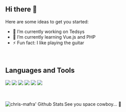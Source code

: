 ## Hi there 👋

Here are some ideas to get you started:

- 🔭 I’m currently working on Tedsys
- 🌱 I’m currently learning Vue.js and PHP
- ⚡ Fun fact: I like playing the guitar
<br>

## Languages and Tools

<a href="#"><img src="https://img.icons8.com/color/48/000000/javascript.png"/></a>
<a href="#"><img src="https://img.icons8.com/color/48/000000/vue-js.png"/></a>
<a href="#"><img src="https://img.icons8.com/color/48/000000/bootstrap.png"/></a>
<a href="#"><img src="https://img.icons8.com/color/48/000000/html-5.png"/></a>
<a href="#"><img src="https://img.icons8.com/color/48/000000/css3.png"/></a>
<a href="#"><img src="https://img.icons8.com/color/48/000000/git.png"/></a>
<br>    
<br>

<a href="#">
    <img align="left" alt="chris-mafra' Github Stats" src="https://github-readme-stats.vercel.app/api/top-langs/?username=mafra-chris&show_icons=true&theme=dark" />
</a>

See you space cowboy... :dizzy:
